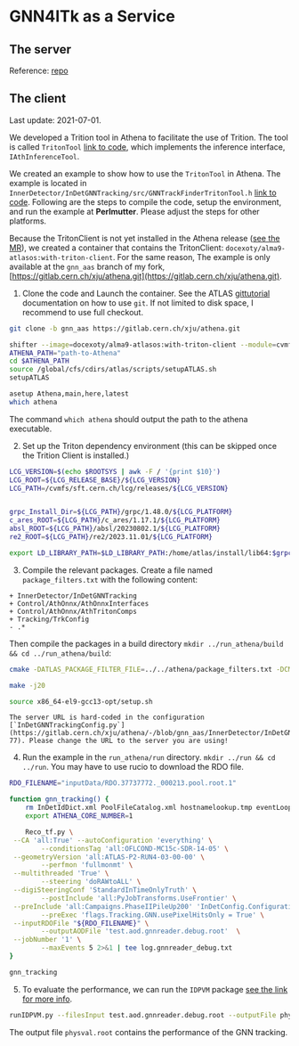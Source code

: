 # GNN4ITk as a Service

## The server
Reference:  [repo](https://github.com/hrzhao76/GNN4ITk-aaS)

## The client

Last update: 2021-07-01.

We developed a Trition tool in Athena to facilitate the use of Trition. The tool is called `TritonTool` [link to code](https://gitlab.cern.ch/xju/athena/-/blob/gnn_aas/Control/AthOnnx/AthTritonComps/src/TritonTool.h?ref_type=heads), which implements the inference interface, `IAthInferenceTool`. 

We created an example to show how to use the `TritonTool` in Athena. The example is located in `InnerDetector/InDetGNNTracking/src/GNNTrackFinderTritonTool.h` [link to code](https://gitlab.cern.ch/xju/athena/-/blob/gnn_aas/InnerDetector/InDetGNNTracking/src/GNNTrackFinderTritonTool.h?ref_type=heads). Following are the steps to compile the code, setup the environment, and run the example at **Perlmutter**. Please adjust the steps for other platforms.

Because the TritonClient is not yet installed in the Athena release ([see the MR](https://gitlab.cern.ch/atlas/atlasexternals/-/merge_requests/1105)), we created a container that contains the TritonClient: `docexoty/alma9-atlasos:with-triton-client`. For the same reason, The example is only available at the `gnn_aas` branch of my fork, [https://gitlab.cern.ch/xju/athena.git](https://gitlab.cern.ch/xju/athena.git).


1. Clone the code and Launch the container.
See the ATLAS [gittutorial](https://atlassoftwaredocs.web.cern.ch/gittutorial/gitlab-fork/) documentation on how to use `git`. If not limited to disk space, I recommend to use full checkout.

```bash
git clone -b gnn_aas https://gitlab.cern.ch/xju/athena.git

shifter --image=docexoty/alma9-atlasos:with-triton-client --module=cvmfs bash
ATHENA_PATH="path-to-Athena"
cd $ATHENA_PATH
source /global/cfs/cdirs/atlas/scripts/setupATLAS.sh
setupATLAS

asetup Athena,main,here,latest
which athena
```
The command `which athena` should output the path to the athena executable.

2. Set up the Triton dependency environment (this can be skipped once the Trition Client is installed.)

```bash
LCG_VERSION=$(echo $ROOTSYS | awk -F / '{print $10}')
LCG_ROOT=${LCG_RELEASE_BASE}/${LCG_VERSION}
LCG_PATH=/cvmfs/sft.cern.ch/lcg/releases/${LCG_VERSION}


grpc_Install_Dir=${LCG_PATH}/grpc/1.48.0/${LCG_PLATFORM}
c_ares_ROOT=${LCG_PATH}/c_ares/1.17.1/${LCG_PLATFORM}
absl_ROOT=${LCG_PATH}/absl/20230802.1/${LCG_PLATFORM}
re2_ROOT=${LCG_PATH}/re2/2023.11.01/${LCG_PLATFORM}

export LD_LIBRARY_PATH=$LD_LIBRARY_PATH:/home/atlas/install/lib64:$grpc_Install_Dir/lib:$c_ares_ROOT/lib64:$absl_ROOT/lib64:$re2_ROOT/lib64
```

3. Compile the relevant packages. 
Create a file named `package_filters.txt` with the following content:
```
+ InnerDetector/InDetGNNTracking
+ Control/AthOnnx/AthOnnxInterfaces
+ Control/AthOnnx/AthTritonComps
+ Tracking/TrkConfig
- .*
```
Then compile the packages in a build directory `mkdir ../run_athena/build && cd ../run_athena/build`:
```bash
cmake -DATLAS_PACKAGE_FILTER_FILE=../../athena/package_filters.txt -DCMAKE_PREFIX_PATH="/home/atlas/install/lib64/cmake;${grpc_Install_Dir}/lib/cmake;${c_ares_ROOT}/lib64/cmake;${absl_ROOT}/lib64/cmake;${re2_ROOT}/lib64/cmake" ../../athena/Projects/WorkDir

make -j20

source x86_64-el9-gcc13-opt/setup.sh
```

```{note}
The server URL is hard-coded in the configuration [`InDetGNNTrackingConfig.py`](https://gitlab.cern.ch/xju/athena/-/blob/gnn_aas/InnerDetector/InDetGNNTracking/python/InDetGNNTrackingConfig.py#L66-77). Please change the URL to the server you are using!
```

4. Run the example in the `run_athena/run` directory. `mkdir ../run && cd ../run`.
You may have to use rucio to download the RDO file.
```bash
RDO_FILENAME="inputData/RDO.37737772._000213.pool.root.1"

function gnn_tracking() {
    rm InDetIdDict.xml PoolFileCatalog.xml hostnamelookup.tmp eventLoopHeartBeat.txt
    export ATHENA_CORE_NUMBER=1

    Reco_tf.py \
 --CA 'all:True' --autoConfiguration 'everything' \
        --conditionsTag 'all:OFLCOND-MC15c-SDR-14-05' \
 --geometryVersion 'all:ATLAS-P2-RUN4-03-00-00' \
        --perfmon 'fullmonmt' \
 --multithreaded 'True' \
        --steering 'doRAWtoALL' \
 --digiSteeringConf 'StandardInTimeOnlyTruth' \
        --postInclude 'all:PyJobTransforms.UseFrontier' \
 --preInclude 'all:Campaigns.PhaseIIPileUp200' 'InDetConfig.ConfigurationHelpers.OnlyTrackingPreInclude' 'InDetGNNTracking.InDetGNNTrackingFlags.gnnTritonValidation' \
        --preExec 'flags.Tracking.GNN.usePixelHitsOnly = True' \
 --inputRDOFile "${RDO_FILENAME}" \
        --outputAODFile 'test.aod.gnnreader.debug.root'  \
 --jobNumber '1' \
        --maxEvents 5 2>&1 | tee log.gnnreader_debug.txt
}

gnn_tracking
```

5. To evaluate the performance, we can run the `IDPVM` package [see the link for more info](https://gitlab.cern.ch/atlas/athena/-/tree/main/InnerDetector/InDetValidation/InDetPhysValMonitoring?ref_type=heads).
```bash
runIDPVM.py --filesInput test.aod.gnnreader.debug.root --outputFile physval.root --doTightPrimary 
```
The output file `physval.root` contains the performance of the GNN tracking.


